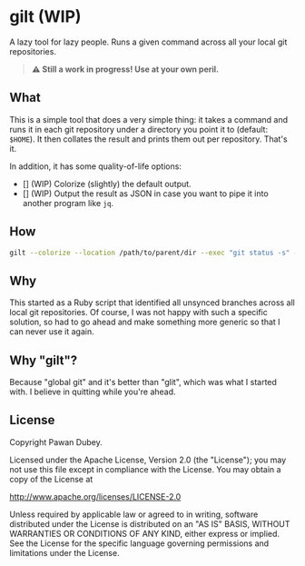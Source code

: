 # gilt (WIP)

A lazy tool for lazy people. Runs a given command across all your local git repositories.

> **⚠ Still a work in progress! Use at your own peril.**

## What

This is a simple tool that does a very simple thing: it takes a command and runs it in each git repository under a directory you point it to (default: `$HOME`). It then collates the result and prints them out per repository. That's it.

In addition, it has some quality-of-life options:
- [] (WIP) Colorize (slightly) the default output.
- [] (WIP) Output the result as JSON in case you want to pipe it into another program like `jq`.

## How

```bash
gilt --colorize --location /path/to/parent/dir --exec "git status -s" --output json
```

## Why

This started as a Ruby script that identified all unsynced branches across all local git repositories. Of course, I was not happy with such a specific solution, so had to go ahead and make something more generic so that I can never use it again.

## Why "gilt"?

Because "global git" and it's better than "glit", which was what I started with. I believe in quitting while you're ahead.

## License

Copyright Pawan Dubey.

Licensed under the Apache License, Version 2.0 (the "License"); you may not use this file except in compliance with the License. You may obtain a copy of the License at

http://www.apache.org/licenses/LICENSE-2.0

Unless required by applicable law or agreed to in writing, software distributed under the License is distributed on an "AS IS" BASIS, WITHOUT WARRANTIES OR CONDITIONS OF ANY KIND, either express or implied. See the License for the specific language governing permissions and limitations under the License.

